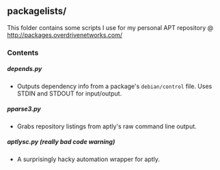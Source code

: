 ## packagelists/

This folder contains some scripts I use for my personal APT repository @ http://packages.overdrivenetworks.com/

### Contents

##### depends.py
 * Outputs dependency info from a package's `debian/control` file. Uses STDIN and STDOUT for input/output.

##### pparse3.py
 * Grabs repository listings from aptly's raw command line output.

##### aptlysc.py (*really bad code warning*)
 * A surprisingly hacky automation wrapper for aptly.
